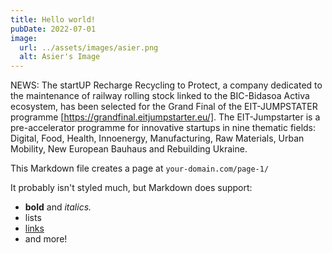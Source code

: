```yaml
---
title: Hello world!
pubDate: 2022-07-01
image:
  url: ../assets/images/asier.png
  alt: Asier's Image
---
```


NEWS: The startUP Recharge Recycling to Protect, a company dedicated to the maintenance of railway rolling stock linked to the BIC-Bidasoa Activa ecosystem, has been selected for the Grand Final of the EIT-JUMPSTATER programme [https://grandfinal.eitjumpstarter.eu/].
The EIT-Jumpstarter is a pre-accelerator programme for innovative startups in nine thematic fields: Digital, Food, Health, Innoenergy, Manufacturing, Raw Materials, Urban Mobility, New European Bauhaus and Rebuilding Ukraine.

This Markdown file creates a page at `your-domain.com/page-1/`

It probably isn't styled much, but Markdown does support:

- **bold** and _italics._
- lists
- [links](https://astro.build)
- and more!
